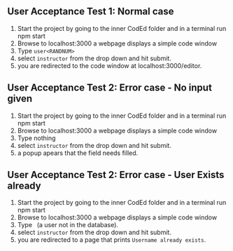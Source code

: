 ## User Acceptance Test 1: Normal case

1. Start the project by going to the inner CodEd folder and in a terminal run npm start
2. Browse to localhost:3000 a webpage displays a simple code window
3. Type `user<RANDNUM>`
4. select `instructor` from the drop down and hit submit.
5. you are redirected to the code window at localhost:3000/editor.

## User Acceptance Test 2: Error case - No input given

1. Start the project by going to the inner CodEd folder and in a terminal run npm start
2. Browse to localhost:3000 a webpage displays a simple code window
3. Type nothing
4. select `instructor` from the drop down and hit submit.
5. a popup apears that the field needs filled.

## User Acceptance Test 2: Error case - User Exists already
1. Start the project by going to the inner CodEd folder and in a terminal run npm start
2. Browse to localhost:3000 a webpage displays a simple code window
3. Type ` `(a user not in the database).
4. select `instructor` from the drop down and hit submit.
5. you are redirected to a page that prints `Username already exists`.